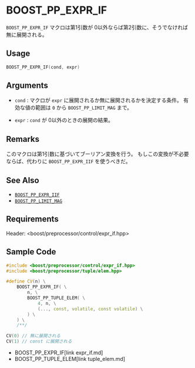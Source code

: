 # BOOST_PP_EXPR_IF

`BOOST_PP_EXPR_IF` マクロは第1引数が 0以外ならば第2引数に、そうでなければ無に展開される。

## Usage

```cpp
BOOST_PP_EXPR_IF(cond, expr)
```

## Arguments

- `cond` :
	マクロが `expr` に展開されるか無に展開されるかを決定する条件。
	有効な値の範囲は `0` から `BOOST_PP_LIMIT_MAG` まで。

- `expr` :
	`cond` が 0以外のときの展開の結果。

## Remarks

このマクロは第1引数に基づいてブーリアン変換を行う。
もしこの変換が不必要ならば、代わりに `BOOST_PP_EXPR_IIF` を使うべきだ。

## See Also

- [`BOOST_PP_EXPR_IIF`](expr_iif.md)
- [`BOOST_PP_LIMIT_MAG`](limit_mag.md)

## Requirements

Header: &lt;boost/preprocessor/control/expr_if.hpp&gt;

## Sample Code

```cpp
#include <boost/preprocessor/control/expr_if.hpp>
#include <boost/preprocessor/tuple/elem.hpp>

#define CV(n) \
	BOOST_PP_EXPR_IF( \
		n, \
		BOOST_PP_TUPLE_ELEM( \
			4, n, \
			(..., const, volatile, const volatile) \
		) \
	) \
	/**/

CV(0) // 無に展開される
CV(1) // const に展開される
```
* BOOST_PP_EXPR_IF[link expr_if.md]
* BOOST_PP_TUPLE_ELEM[link tuple_elem.md]

